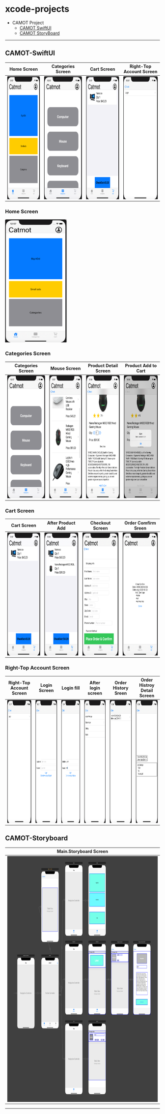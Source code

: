 # xcode-projects
- CAMOT Project
	- [CAMOT SwiftUI](#CAMOT-SwiftUI)
	- [CAMOT StoryBoard](#CAMOT-Storyboard)
	
---

## CAMOT-SwiftUI
|Home Screen|Categories Screen|Cart Screen|Right-Top Account Screen|
|---|---|---|---|
|<img src="https://github.com/err03/xcode-project/blob/master/camot/camotUI-screenImg/home%20screen.png" width="200" height="400" alt="home screen" title="Home Screen">|<img src="https://github.com/err03/xcode-project/blob/master/camot/camotUI-screenImg/categories%20screen.png" width="200" height="400" alt="Categories screen" title="Categories screen">|<img src="https://github.com/err03/xcode-project/blob/master/camot/camotUI-screenImg/cart%20screen.png" width="200" height="400" alt="Cart Screen" title="Cart Screen">|<img src="https://github.com/err03/xcode-project/blob/master/camot/camotUI-screenImg/right-top%20user%20login%20screen.png" width="200" height="400" alt="User Screen" title="User Screen">|
### Home Screen
<img src="https://github.com/err03/xcode-project/blob/master/camot/camotUI-screenImg/home%20screen.png" width="200" height="400" alt="home screen" title="Home Screen"> 

### Categories Screen
|Categories Screen|Mouse Screen|Product Detail Screen|Product Add to Cart|
|---|---|---|---|
|<img src="https://github.com/err03/xcode-project/blob/master/camot/camotUI-screenImg/categories%20screen.png" width="200" height="400" alt="Categories" title="Categories">|<img src="https://github.com/err03/xcode-project/blob/master/camot/camotUI-screenImg/categories%20mouse%20screen.png" width="200" height="400" alt="Mouse Screen" title="Categories Mouse">|<img src="https://github.com/err03/xcode-project/blob/master/camot/camotUI-screenImg/mouse%20product%20detail%20screen.png" width="200" height="400" alt="Mouse Product Detail" title="Mouse Product Detail">|<img src="https://github.com/err03/xcode-project/blob/master/camot/camotUI-screenImg/product%20add%20to%20cart.png" width="200" height="400" alt="add to cart" title="Mouse add to cart">|

### Cart Screen
|Cart Screen|After Product Add|Checkout Screen|Order Comfirm Sreen|
|---|---|---|---|
|<img src="https://github.com/err03/xcode-project/blob/master/camot/camotUI-screenImg/cart%20screen.png" width="200" height="400" alt="cart screen" title="cart screen">|<img src="https://github.com/err03/xcode-project/blob/master/camot/camotUI-screenImg/after%20add%20cart%20screen.png" width="200" height="400" alt="after product added" title="after product added">|<img src="https://github.com/err03/xcode-project/blob/master/camot/camotUI-screenImg/scheck%20out%20screen.png" width="200" height="400" alt="checkout screen" title="checkout screen">|<img src="https://github.com/err03/xcode-project/blob/master/camot/camotUI-screenImg/order%20confirm%20screen.png" width="200" height="400" alt="order confirm" title="order confirm">|

### Right-Top Account Screen
|Right-Top Account Screen|Login Screen|Login fill|After login screen|Order History Sreen|Order Histroy Detail Screen|
|---|---|---|---|---|---|
|<img src="https://github.com/err03/xcode-project/blob/master/camot/camotUI-screenImg/right-top%20user%20login%20screen.png" width="200" height="400" alt="user account" title="user account">|<img src="https://github.com/err03/xcode-project/blob/master/camot/camotUI-screenImg/login%20screen1.png" width="200" height="400" alt="login screen" title="login screen">|<img src="https://github.com/err03/xcode-project/blob/master/camot/camotUI-screenImg/login%20screen%202.png" width="200" height="400" alt="login fill" title="login fill">|<img src="https://github.com/err03/xcode-project/blob/master/camot/camotUI-screenImg/after%20login%20screen.png" width="200" height="400" alt="after login" title="after login">|<img src="https://github.com/err03/xcode-project/blob/master/camot/camotUI-screenImg/order%20history%20screen.png" width="200" height="400" alt="order history" title="order history">|<img src="https://github.com/err03/xcode-project/blob/master/camot/camotUI-screenImg/order%20confirm%20detail%20screen.png" width="200" height="400" alt="order detail" title="order detail">|

## CAMOT-Storyboard
|Main.Storyboard Screen|
|---|
|<img src="https://github.com/err03/xcode-project/blob/master/camot/camotStoryboard-screenImg/storyboard.png" width="1000" height="800" alt="main screen" title="main screen">|

---
